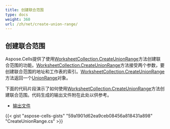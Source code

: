 ```yaml
---
title: 创建联合范围
type: docs
weight: 360
url: /zh/net/create-union-range/
---
```


## **创建联合范围**
Aspose.Cells提供了使用[WorksheetCollection.CreateUnionRange](https://reference.aspose.com/cells/net/aspose.cells/worksheetcollection/methods/createunionrange)方法创建联合范围的功能。[WorksheetCollection.CreateUnionRange](https://reference.aspose.com/cells/net/aspose.cells/worksheetcollection/methods/createunionrange)方法接受两个参数，要创建联合范围的地址和工作表的索引。[WorksheetCollection.CreateUnionRange](https://reference.aspose.com/cells/net/aspose.cells/worksheetcollection/methods/createunionrange)方法返回一个[UnionRange](https://reference.aspose.com/cells/net/aspose.cells/unionrange)对象。

下面的代码片段演示了如何使用[WorksheetCollection.CreateUnionRange](https://reference.aspose.com/cells/net/aspose.cells/worksheetcollection/methods/createunionrange)方法创建联合范围。代码生成的输出文件附在此处以供参考。

- [输出文件](106364952.xlsx)



{{< gist "aspose-cells-gists" "59a1901d62ea9ceb08456a818431a898" "CreateUnionRange.cs" >}}
